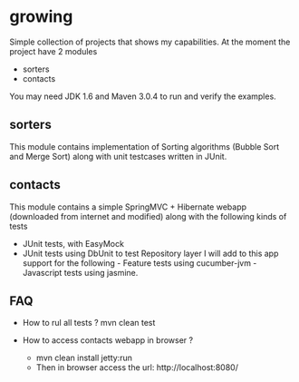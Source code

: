 growing
=======

Simple collection of projects that shows my capabilities. At the moment the project have 2 modules
 - sorters
 - contacts

 You may need JDK 1.6 and Maven 3.0.4 to run and verify the examples.

sorters
--------
 This module contains implementation of Sorting algorithms (Bubble Sort and Merge Sort) along with unit testcases written in JUnit.

contacts
--------
 This module contains a simple SpringMVC + Hibernate webapp (downloaded from internet and modified) along with the following kinds of tests
   - JUnit tests, with EasyMock
   - JUnit tests using DbUnit to test Repository layer
 I will add to this app support for the following
    - Feature tests using cucumber-jvm
    - Javascript tests using jasmine.

FAQ
-----------
 - How to rul all tests ?
    mvn clean test

 - How to access contacts webapp in browser ?
    - mvn clean install jetty:run
    - Then in browser access the url: http://localhost:8080/
